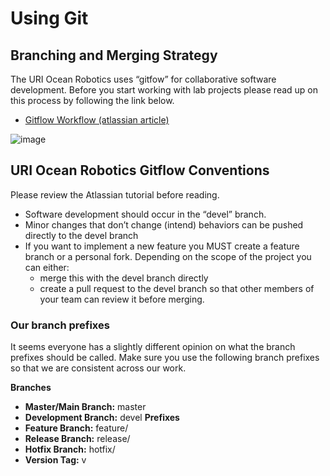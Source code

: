 # Using Git #

## Branching and Merging Strategy ##

The URI Ocean Robotics uses “gitfow” for collaborative software development.   Before you start working with lab projects please read up on this process by following the link below.

- [Gitflow Workflow (atlassian article)](https://www.atlassian.com/git/tutorials/comparing-workflows/gitflow-workflow)


![image](https://user-images.githubusercontent.com/23006525/195377078-e47d087d-46af-4a55-bda8-4b324426bc46.png)


## URI Ocean Robotics Gitflow Conventions  ##

Please review the Atlassian tutorial before reading.

- Software development should occur in the “devel” branch.  
- Minor changes that don’t change (intend) behaviors can be pushed directly to the devel branch
- If you want to implement a new feature you MUST create a feature branch or a personal fork.   Depending on the scope of the project you can either:
  - merge this with the devel branch directly
  - create a pull request to the devel branch so that other members of your team can review it before merging.

### Our branch prefixes  ###

It seems everyone has a slightly different opinion on what the branch prefixes should be called.  Make sure you use the following branch prefixes so that we are consistent across our work.

**Branches**
- **Master/Main Branch:** master
- **Development Branch:** devel
**Prefixes**
- **Feature Branch:** feature/
- **Release Branch:** release/
- **Hotfix Branch:** hotfix/
- **Version Tag:**  v

